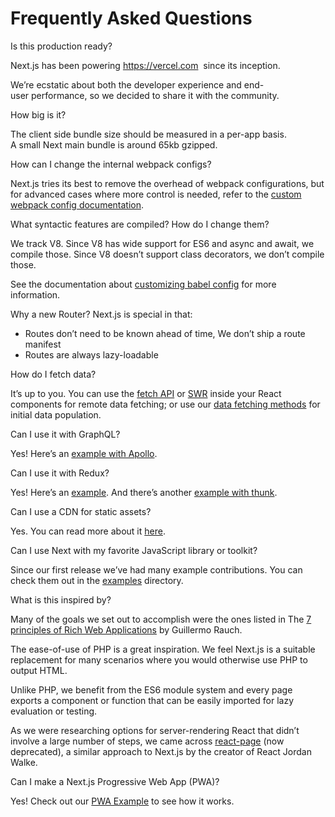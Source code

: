 Frequently Asked Questions
==========================

Is this production ready?

Next.js has been powering <https://vercel.com>  since its inception.

We’re ecstatic about both the developer experience and end-user performance, so we decided to share it with the community.

How big is it?

The client side bundle size should be measured in a per-app basis. A small Next main bundle is around 65kb gzipped.

How can I change the internal webpack configs?

Next.js tries its best to remove the overhead of webpack configurations, but for advanced cases where more control is needed, refer to the [custom webpack config documentation](/docs/api-reference/next.config.js/custom-webpack-config.md).

What syntactic features are compiled? How do I change them?

We track V8. Since V8 has wide support for ES6 and async and await, we compile those. Since V8 doesn’t support class decorators, we don’t compile those.

See the documentation about [customizing babel config](/docs/advanced-features/customizing-babel-config.md) for more information.

Why a new Router? Next.js is special in that:

-   Routes don’t need to be known ahead of time, We don’t ship a route manifest
-   Routes are always lazy-loadable

How do I fetch data?

It’s up to you. You can use the [fetch API](https://developer.mozilla.org/en-US/docs/Web/API/Fetch_API/Using_Fetch) or [SWR](https://swr.vercel.app/) inside your React components for remote data fetching; or use our [data fetching methods](/docs/basic-features/data-fetching.md) for initial data population.

Can I use it with GraphQL?

Yes! Here’s an [example with Apollo](https://github.com/vercel/next.js/tree/canary/examples/with-apollo).

Can I use it with Redux?

Yes! Here’s an [example](https://github.com/vercel/next.js/tree/canary/examples/with-redux). And there’s another [example with thunk](https://github.com/vercel/next.js/tree/canary/examples/with-redux-thunk).

Can I use a CDN for static assets?

Yes. You can read more about it [here](/docs/api-reference/next.config.js/cdn-support-with-asset-prefix.md).

Can I use Next with my favorite JavaScript library or toolkit?

Since our first release we’ve had many example contributions. You can check them out in the [examples](https://github.com/vercel/next.js/tree/canary/examples) directory.

What is this inspired by?

Many of the goals we set out to accomplish were the ones listed in The [7 principles of Rich Web Applications](https://rauchg.com/2014/7-principles-of-rich-web-applications) by Guillermo Rauch.

The ease-of-use of PHP is a great inspiration. We feel Next.js is a suitable replacement for many scenarios where you would otherwise use PHP to output HTML.

Unlike PHP, we benefit from the ES6 module system and every page exports a component or function that can be easily imported for lazy evaluation or testing.

As we were researching options for server-rendering React that didn’t involve a large number of steps, we came across [react-page](https://github.com/facebookarchive/react-page) (now deprecated), a similar approach to Next.js by the creator of React Jordan Walke.

Can I make a Next.js Progressive Web App (PWA)?

Yes! Check out our [PWA Example](https://github.com/vercel/next.js/tree/canary/examples/progressive-web-app) to see how it works.
